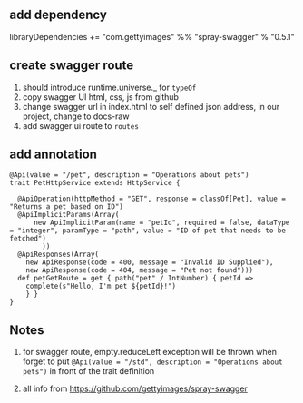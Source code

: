 ## add dependency
libraryDependencies += "com.gettyimages" %% "spray-swagger" % "0.5.1"

## create swagger route
1. should introduce runtime.universe._ for `typeOf`
2. copy swagger UI html, css, js from github
3. change swagger url in index.html to self defined json address, in our project, change to docs-raw
4. add swagger ui route to `routes`

## add annotation
```
@Api(value = "/pet", description = "Operations about pets")
trait PetHttpService extends HttpService {

  @ApiOperation(httpMethod = "GET", response = classOf[Pet], value = "Returns a pet based on ID")
  @ApiImplicitParams(Array(
      new ApiImplicitParam(name = "petId", required = false, dataType = "integer", paramType = "path", value = "ID of pet that needs to be fetched")
        ))
  @ApiResponses(Array(
    new ApiResponse(code = 400, message = "Invalid ID Supplied"),
    new ApiResponse(code = 404, message = "Pet not found")))
  def petGetRoute = get { path("pet" / IntNumber) { petId =>
    complete(s"Hello, I'm pet ${petId}!")
    } }
}
```



## Notes
1. for swagger route, empty.reduceLeft exception will be thrown when forget to put
```@Api(value = "/std", description = "Operations about pets")```
in front of the trait definition

2. all info from https://github.com/gettyimages/spray-swagger
